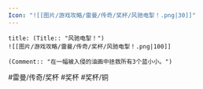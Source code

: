 ```yaml
---
Icon: "![[图片/游戏攻略/雷曼/传奇/奖杯/风驰电掣！.png|30]]"
---
```

```ad-common-bronze-trophy
title: (Title:: "风驰电掣！")
![[图片/游戏攻略/雷曼/传奇/奖杯/风驰电掣！.png|100]]

(Comment:: "在一幅被入侵的油画中拯救所有3个蓝小小。")
```

#雷曼/传奇/奖杯 #奖杯 #奖杯/铜
